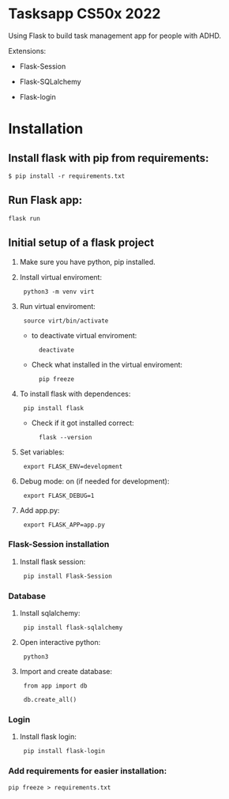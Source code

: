 # Tasksapp CS50x 2022

Using Flask to build task management app for people with ADHD.

Extensions:

* Flask-Session

* Flask-SQLalchemy

* Flask-login

# Installation

## Install flask with pip from requirements:

    $ pip install -r requirements.txt

## Run Flask app:

    flask run

## Initial setup of a flask project

1. Make sure you have python, pip installed.

2. Install virtual enviroment:

        python3 -m venv virt

3. Run virtual enviroment:

        source virt/bin/activate

    * to deactivate virtual enviroment:

            deactivate

    * Check what installed in the virtual enviroment:

            pip freeze

4. To install flask with dependences:

        pip install flask

    * Check if it got installed correct:

            flask --version

5. Set variables:

        export FLASK_ENV=development

6. Debug mode: on (if needed for development):

        export FLASK_DEBUG=1 

7. Add app.py:

        export FLASK_APP=app.py

### Flask-Session installation

1. Install flask session:

        pip install Flask-Session

### Database

1. Install sqlalchemy:

        pip install flask-sqlalchemy

2. Open interactive python:

        python3

3. Import and create database:

        from app import db

        db.create_all()

### Login

1. Install flask login:

        pip install flask-login


### Add requirements for easier installation:

    pip freeze > requirements.txt